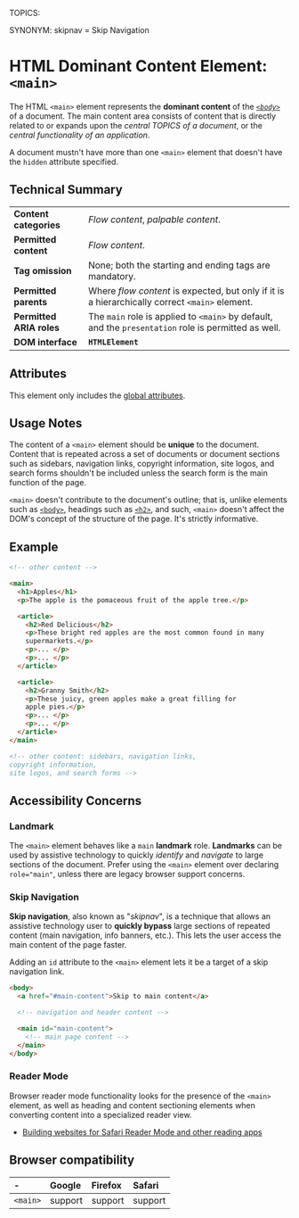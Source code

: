 TOPICS: <main>
SYNONYM: skipnav = Skip Navigation

# HTML Dominant Content Element: `<main>`

The HTML `<main>` element represents the **dominant content** of the *[`<body>`](/en/webfrontend/<body>/)*
of a document. The main content area consists of content that is directly related to or expands upon
the *central TOPICS of a document*, or the *central functionality of an application*.

A document mustn't have more than one `<main>` element that doesn't have the `hidden` attribute specified.

## Technical Summary

| | |
| :-- | :-- |
| **Content categories** | *Flow content*, *palpable content*.|
| **Permitted content** | *Flow content*. |
| **Tag omission** | None; both the starting and ending tags are mandatory.|
| **Permitted parents** | Where *flow content* is expected, but only if it is a hierarchically correct `<main>` element.|
| **Permitted ARIA roles** | The `main` role is applied to `<main>` by default, and the `presentation` role is permitted as well.|
| **DOM interface** | **`HTMLElement`** |

## Attributes

This element only includes the [global attributes](/en/webfrontend/HTML_Global_Attributes).

## Usage Notes

The content of a `<main>` element should be **unique** to the document. Content that is repeated across
a set of documents or document sections such as sidebars, navigation links, copyright information,
site logos, and search forms shouldn't be included unless the search form is
the main function of the page.

`<main>` doesn't contribute to the document's outline; that is, unlike elements such as
[`<body>`](/en/webfrontend/<body>/), headings such as [`<h2>`](/en/webfrontend/<h2>), and such,
`<main>` doesn't affect the DOM's concept of the structure of the page. It's strictly informative.

## Example

```html
<!-- other content -->

<main>
  <h1>Apples</h1>
  <p>The apple is the pomaceous fruit of the apple tree.</p>

  <article>
    <h2>Red Delicious</h2>
    <p>These bright red apples are the most common found in many
    supermarkets.</p>
    <p>... </p>
    <p>... </p>
  </article>

  <article>
    <h2>Granny Smith</h2>
    <p>These juicy, green apples make a great filling for
    apple pies.</p>
    <p>... </p>
    <p>... </p>
  </article>
</main>

<!-- other content: sidebars, navigation links, 
copyright information,
site logos, and search forms -->
```

## Accessibility Concerns

### Landmark

The `<main>` element behaves like a `main` **landmark** role. **Landmarks** can be used by
assistive technology to quickly *identify* and *navigate* to large sections of the document. Prefer
using the `<main>` element over declaring `role="main"`, unless there are legacy browser support concerns.

### Skip Navigation

**Skip navigation**, also known as "*skipnav*", is a technique that allows an assistive technology user
to **quickly bypass** large sections of repeated content (main navigation, info banners, etc.).
This lets the user access the main content of the page faster.

Adding an `id` attribute to the `<main>` element lets it be a target of a skip navigation link.

```html
<body>
  <a href="#main-content">Skip to main content</a>

  <!-- navigation and header content -->

  <main id="main-content">
    <!-- main page content -->
  </main>
</body>
```

### Reader Mode

Browser reader mode functionality looks for the presence of the `<main>` element, as well as
heading and content sectioning elements when converting content into a specialized reader view.

- [Building websites for Safari Reader Mode and other reading apps](https://medium.com/@mandy.michael/building-websites-for-safari-reader-mode-and-other-reading-apps-1562913c86c9)

## Browser compatibility

| - | Google | Firefox | Safari |
| :--- | :--- | :--- | :--- |
| `<main>`| support | support | support |
